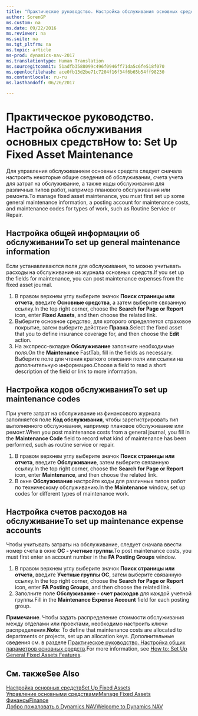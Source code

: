 ```yaml
---
title: "Практическое руководство. Настройка обслуживания основных средств"
author: SorenGP
ms.custom: na
ms.date: 09/22/2016
ms.reviewer: na
ms.suite: na
ms.tgt_pltfrm: na
ms.topic: article
ms-prod: dynamics-nav-2017
ms.translationtype: Human Translation
ms.sourcegitcommit: 51adfb3588099c496f0946ff71da5c6fe518f070
ms.openlocfilehash: ace0fb13d2be71c7204f16f34f6b65b54ff98230
ms.contentlocale: ru-ru
ms.lasthandoff: 06/26/2017

---
```


# <a name="how-to-set-up-fixed-asset-maintenance"></a><span data-ttu-id="a1a21-102">Практическое руководство. Настройка обслуживания основных средств</span><span class="sxs-lookup"><span data-stu-id="a1a21-102">How to: Set Up Fixed Asset Maintenance</span></span>
<span data-ttu-id="a1a21-103">Для управления обслуживанием основных средств следует сначала настроить некоторые общие сведения об обслуживании, счета учета для затрат на обслуживание, а также коды обслуживания для различных типов работ, например планового обслуживания или ремонта.</span><span class="sxs-lookup"><span data-stu-id="a1a21-103">To manage fixed asset maintenance, you must first set up some general maintenance information, a posting account for maintenance costs, and maintenance codes for types of work, such as Routine Service or Repair.</span></span>

## <a name="to-set-up-general-maintenance-information"></a><span data-ttu-id="a1a21-104">Настройка общей информации об обслуживании</span><span class="sxs-lookup"><span data-stu-id="a1a21-104">To set up general maintenance information</span></span>
<span data-ttu-id="a1a21-105">Если устанавливаются поля для обслуживания, то можно учитывать расходы на обслуживание из журнала основных средств.</span><span class="sxs-lookup"><span data-stu-id="a1a21-105">If you set up the fields for maintenance, you can post maintenance expenses from the fixed asset journal.</span></span>
1. <span data-ttu-id="a1a21-106">В правом верхнем углу выберите значок **Поиск страницы или отчета**, введите **Основные средства**, а затем выберите связанную ссылку.</span><span class="sxs-lookup"><span data-stu-id="a1a21-106">In the top right corner, choose the **Search for Page or Report** icon, enter **Fixed Assets**, and then choose the related link.</span></span>
2. <span data-ttu-id="a1a21-107">Выберите основное средство, для которого определяется страховое покрытие, затем выберите действие **Правка**.</span><span class="sxs-lookup"><span data-stu-id="a1a21-107">Select the fixed asset that you to define insurance coverage for, and then choose the **Edit** action.</span></span>
3. <span data-ttu-id="a1a21-108">На экспресс-вкладке **Обслуживание** заполните необходимые поля.</span><span class="sxs-lookup"><span data-stu-id="a1a21-108">On the **Maintenance** FastTab, fill in the fields as necessary.</span></span> <span data-ttu-id="a1a21-109">Выберите поле для чтения краткого описания поля или ссылки на дополнительную информацию.</span><span class="sxs-lookup"><span data-stu-id="a1a21-109">Choose a field to read a short description of the field or link to more information.</span></span>

## <a name="to-set-up-maintenance-codes"></a><span data-ttu-id="a1a21-110">Настройка кодов обслуживания</span><span class="sxs-lookup"><span data-stu-id="a1a21-110">To set up maintenance codes</span></span>  
<span data-ttu-id="a1a21-111">При учете затрат на обслуживание из финансового журнала заполняется поле **Код обслуживания**, чтобы зарегистрировать тип выполненного обслуживания, например плановое обслуживание или ремонт.</span><span class="sxs-lookup"><span data-stu-id="a1a21-111">When you post maintenance costs from a general journal, you fill in the **Maintenance Code** field to record what kind of maintenance has been performed, such as routine service or repair.</span></span>
1. <span data-ttu-id="a1a21-112">В правом верхнем углу выберите значок **Поиск страницы или отчета**, введите **Обслуживание**, затем выберите связанную ссылку.</span><span class="sxs-lookup"><span data-stu-id="a1a21-112">In the top right corner, choose the **Search for Page or Report** icon, enter **Maintenance**, and then choose the related link.</span></span>
2. <span data-ttu-id="a1a21-113">В окне **Обслуживание** настройте коды для различных типов работ по техническому обслуживанию.</span><span class="sxs-lookup"><span data-stu-id="a1a21-113">In the **Maintenance** window, set up codes for different types of maintenance work.</span></span>

## <a name="to-set-up-maintenance-expense-accounts"></a><span data-ttu-id="a1a21-114">Настройка счетов расходов на обслуживание</span><span class="sxs-lookup"><span data-stu-id="a1a21-114">To set up maintenance expense accounts</span></span>  
<span data-ttu-id="a1a21-115">Чтобы учитывать затраты на обслуживание, следует сначала ввести номер счета в окне **ОС - учетные группы**.</span><span class="sxs-lookup"><span data-stu-id="a1a21-115">To post maintenance costs, you must first enter an account number in the **FA Posting Groups** window.</span></span>
1. <span data-ttu-id="a1a21-116">В правом верхнем углу выберите значок **Поиск страницы или отчета**, введите **Учетные группы ОС**, затем выберите связанную ссылку.</span><span class="sxs-lookup"><span data-stu-id="a1a21-116">In the top right corner, choose the **Search for Page or Report** icon, enter **FA Posting Groups**, and then choose the related link.</span></span>
2. <span data-ttu-id="a1a21-117">Заполните поле **Обслуживание - счет расходов** для каждой учетной группы.</span><span class="sxs-lookup"><span data-stu-id="a1a21-117">Fill in the **Maintenance Expense Account** field for each posting group.</span></span>

<span data-ttu-id="a1a21-118">**Примечание**. Чтобы задать распределение стоимости обслуживания между отделами или проектами, необходимо настроить ключи распределения.</span><span class="sxs-lookup"><span data-stu-id="a1a21-118">**Note**: To define that maintenance costs are allocated to departments or projects, set up an allocation keys.</span></span> <span data-ttu-id="a1a21-119">Дополнительные сведения см. в разделе [Практическое руководство. Настройка общих параметров основных средств](fa-how-setup-general.md).</span><span class="sxs-lookup"><span data-stu-id="a1a21-119">For more information, see [How to: Set Up General Fixed Assets Features](fa-how-setup-general.md).</span></span>

## <a name="see-also"></a><span data-ttu-id="a1a21-120">См. также</span><span class="sxs-lookup"><span data-stu-id="a1a21-120">See Also</span></span>
[<span data-ttu-id="a1a21-121">Настройка основных средств</span><span class="sxs-lookup"><span data-stu-id="a1a21-121">Set Up Fixed Assets</span></span>](fa-setup.md)  
[<span data-ttu-id="a1a21-122">Управление основными средствами</span><span class="sxs-lookup"><span data-stu-id="a1a21-122">Manage Fixed Assets</span></span>](fa-manage.md)  
[<span data-ttu-id="a1a21-123">Финансы</span><span class="sxs-lookup"><span data-stu-id="a1a21-123">Finance</span></span>](finance-setup.md)  
[<span data-ttu-id="a1a21-124">Добро пожаловать в Dynamics NAV</span><span class="sxs-lookup"><span data-stu-id="a1a21-124">Welcome to Dynamics NAV</span></span>](across-get-started.md)

